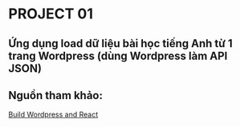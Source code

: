 # PROJECT 01

## Ứng dụng load dữ liệu bài học tiếng Anh từ 1 trang Wordpress (dùng Wordpress làm API JSON)

## Nguồn tham khảo:
[Build Wordpress and React](https://codepen.io/jchiatt/post/headless-wordpress-with-react-complete-tutorial?utm_content=buffera9add&utm_medium=social&utm_source=facebook.com&utm_campaign=buffer)